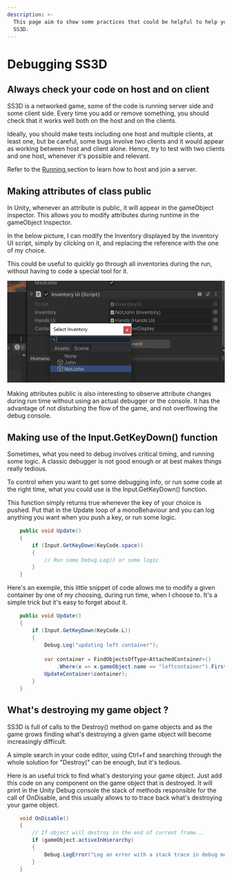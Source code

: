 ```yaml
---
description: >-
  This page aim to show some practices that could be helpful to help you debug
  SS3D.
---
```


# Debugging SS3D

## Always check your code on host and on client

SS3D is a networked game, some of the code is running server side and some client side. Every time you add or remove something, you should check that it works well both on the host and on the clients.&#x20;

Ideally, you should make tests including one host and multiple clients, at least one, but be careful, some bugs involve two clients and it would appear as working between host and client alone. Hence, try to test with two clients and one host, whenever it's possible and relevant.

Refer to the [Running ](https://ss3d.gitbook.io/programming/guides/running)section to learn how to host and join a server.

##

## Making attributes of class public

In Unity, whenever an attribute is public, it will appear in the gameObject inspector. This allows you to modify attributes during runtime in the gameObject Inspector.

In the below picture, I can modify the Inventory displayed by the inventory UI script, simply by clicking on it, and replacing the reference with the one of my choice.&#x20;

This could be useful to quickly go through all inventories during the run, without having to code a special tool for it.



<img src="../.gitbook/assets/image (3).png" alt="" data-size="original">

Making attributes public is also interesting to observe attribute changes during run time without using an actual debugger or the console. It has the advantage of not disturbing the flow of the game, and not overflowing the debug console.



## Making use of the Input.GetKeyDown() function

Sometimes, what you need to debug involves critical timing, and running some logic. A classic debugger is not good enough or at best makes things really tedious.

To control when you want to get some debugging info, or run some code at the right time, what you could use is the Input.GetKeyDown() function.

This function simply returns true whenever the key of your choice is pushed. Put that in the Update loop of a monoBehaviour and you can log anything you want when you push a key, or run some logic.

```csharp
    public void Update()
    {
        if (Input.GetKeyDown(KeyCode.space))
        {
            // Run some Debug.Log() or some logic
        }
    }
```

Here's an exemple, this little snippet of code allows me to modify a given container by one of my choosing, during run time, when I choose to. It's a simple trick but it's easy to forget about it.&#x20;

```csharp
    public void Update()
    {
        if (Input.GetKeyDown(KeyCode.L))
        {
            Debug.Log("updating left container");

            var container = FindObjectsOfType<AttachedContainer>()
                .Where(x => x.gameObject.name == "leftcontainer").First();
            UpdateContainer(container);
        }
    }
```

## What's destroying my game object ?

SS3D is full of calls to the Destroy() method on game objects and as the game grows finding what's destroying a given game object will become increasingly difficult.

A simple search in your code editor, using Ctrl+f and searching through the whole solution for "Destroy(" can be enough, but it's tedious.&#x20;

Here is an useful trick to find what's destorying your game object. Just add this code on any component on the game object that is destroyed. It will print in the Unity Debug console the stack of methods responsible for the call of OnDisable, and this usually allows to to trace back what's destroying your game object.

```csharp
    void OnDisable()
    {
        // If object will destroy in the end of current frame...
        if (gameObject.activeInHierarchy)
        {
            Debug.LogError("Log an error with a stack trace in debug mode");
        }
    }
```
